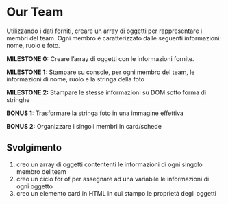 **Our Team**
===
Utilizzando i dati forniti, creare un array di oggetti per rappresentare i membri del team.
Ogni membro è caratterizzato dalle seguenti informazioni: nome, ruolo e foto.

**MILESTONE 0:**
Creare l’array di oggetti con le informazioni fornite.

**MILESTONE 1:**
Stampare su console, per ogni membro del team, le informazioni di nome, ruolo e la stringa della foto

**MILESTONE 2:**
Stampare le stesse informazioni su DOM sotto forma di stringhe

**BONUS 1:**
Trasformare la stringa foto in una immagine effettiva

**BONUS 2:**
Organizzare i singoli membri in card/schede
## Svolgimento
1. creo un array di oggetti contententi le informazioni di ogni singolo membro del team
2. creo un ciclo for of per assegnare ad una variabile le informazioni di ogni oggetto
3. creo un elemento card in HTML in cui stampo le proprietà degli oggetti 
